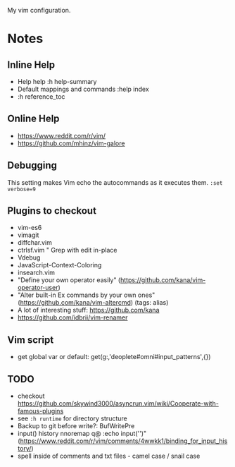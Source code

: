 My vim configuration.

# Notes

## Inline Help
- Help help :h help-summary
- Default mappings and commands
:help index
- :h reference_toc

## Online Help
- https://www.reddit.com/r/vim/
- https://github.com/mhinz/vim-galore

## Debugging
This setting makes Vim echo the autocommands as it executes them.
  `:set verbose=9`

## Plugins to checkout
- vim-es6
- vimagit
- diffchar.vim
- ctrlsf.vim " Grep with edit in-place
- Vdebug
- JavaScript-Context-Coloring
- insearch.vim
- "Define your own operator easily" (https://github.com/kana/vim-operator-user)
- "Alter built-in Ex commands by your own ones" (https://github.com/kana/vim-altercmd) (tags: alias)
- A lot of interesting stuff: https://github.com/kana
- https://github.com/idbrii/vim-renamer

## Vim script
- get global var or default: get(g:,'deoplete#omni#input_patterns',{})

## TODO
- checkout https://github.com/skywind3000/asyncrun.vim/wiki/Cooperate-with-famous-plugins
- see `:h runtime` for directory structure
- Backup to git before write?: BufWritePre
- input() history nnoremap q@ :echo input('')<CR><C-F>" (https://www.reddit.com/r/vim/comments/4wwkk1/binding_for_input_history/)
- spell inside of comments and txt files - camel case / snail case

